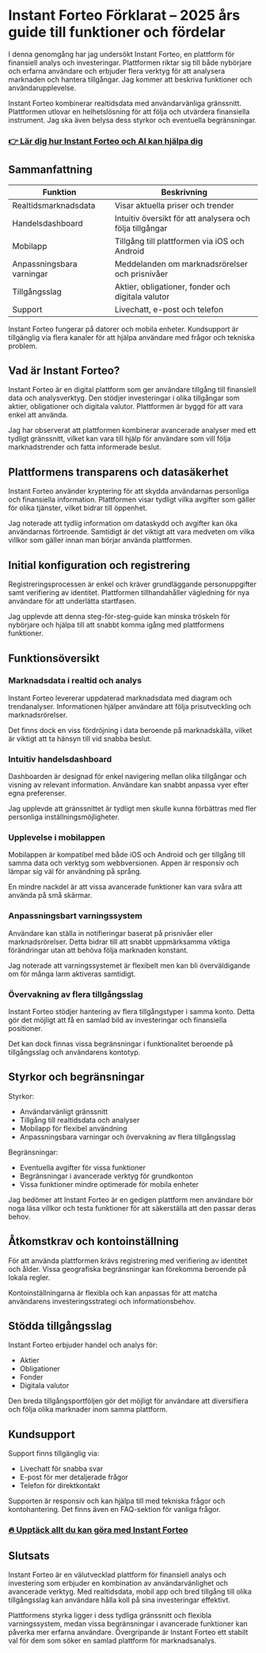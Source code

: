 # Instant Forteo Förklarat – 2025 års guide till funktioner och fördelar
 
 I denna genomgång har jag undersökt Instant Forteo, en plattform för finansiell analys och investeringar. Plattformen riktar sig till både nybörjare och erfarna användare och erbjuder flera verktyg för att analysera marknaden och hantera tillgångar. Jag kommer att beskriva funktioner och användarupplevelse.
 
 Instant Forteo kombinerar realtidsdata med användarvänliga gränssnitt. Plattformen utlovar en helhetslösning för att följa och utvärdera finansiella instrument. Jag ska även belysa dess styrkor och eventuella begränsningar.
 
 ### [👉 Lär dig hur Instant Forteo och AI kan hjälpa dig](https://tinyurl.com/yc5tydn9)
 ## Sammanfattning 
 | Funktion | Beskrivning |
 |-----------------------|-------------------------------------------------|
 | Realtidsmarknadsdata | Visar aktuella priser och trender |
 | Handelsdashboard | Intuitiv översikt för att analysera och följa tillgångar |
 | Mobilapp | Tillgång till plattformen via iOS och Android |
 | Anpassningsbara varningar | Meddelanden om marknadsrörelser och prisnivåer |
 | Tillgångsslag | Aktier, obligationer, fonder och digitala valutor |
 | Support | Livechatt, e-post och telefon |
 
 Instant Forteo fungerar på datorer och mobila enheter. Kundsupport är tillgänglig via flera kanaler för att hjälpa användare med frågor och tekniska problem.
 
 ## Vad är Instant Forteo? 
 Instant Forteo är en digital plattform som ger användare tillgång till finansiell data och analysverktyg. Den stödjer investeringar i olika tillgångar som aktier, obligationer och digitala valutor. Plattformen är byggd för att vara enkel att använda.
 
 Jag har observerat att plattformen kombinerar avancerade analyser med ett tydligt gränssnitt, vilket kan vara till hjälp för användare som vill följa marknadstrender och fatta informerade beslut.
 
 ## Plattformens transparens och datasäkerhet 
 Instant Forteo använder kryptering för att skydda användarnas personliga och finansiella information. Plattformen visar tydligt vilka avgifter som gäller för olika tjänster, vilket bidrar till öppenhet.
 
 Jag noterade att tydlig information om dataskydd och avgifter kan öka användarnas förtroende. Samtidigt är det viktigt att vara medveten om vilka villkor som gäller innan man börjar använda plattformen.
 
 ## Initial konfiguration och registrering 
 Registreringsprocessen är enkel och kräver grundläggande personuppgifter samt verifiering av identitet. Plattformen tillhandahåller vägledning för nya användare för att underlätta startfasen.
 
 Jag upplevde att denna steg-för-steg-guide kan minska tröskeln för nybörjare och hjälpa till att snabbt komma igång med plattformens funktioner.
 
 ## Funktionsöversikt 
 
 ### Marknadsdata i realtid och analys 
 Instant Forteo levererar uppdaterad marknadsdata med diagram och trendanalyser. Informationen hjälper användare att följa prisutveckling och marknadsrörelser.
 
 Det finns dock en viss fördröjning i data beroende på marknadskälla, vilket är viktigt att ta hänsyn till vid snabba beslut.
 
 ### Intuitiv handelsdashboard 
 Dashboarden är designad för enkel navigering mellan olika tillgångar och visning av relevant information. Användare kan snabbt anpassa vyer efter egna preferenser.
 
 Jag upplevde att gränssnittet är tydligt men skulle kunna förbättras med fler personliga inställningsmöjligheter.
 
 ### Upplevelse i mobilappen 
 Mobilappen är kompatibel med både iOS och Android och ger tillgång till samma data och verktyg som webbversionen. Appen är responsiv och lämpar sig väl för användning på språng.
 
 En mindre nackdel är att vissa avancerade funktioner kan vara svåra att använda på små skärmar.
 
 ### Anpassningsbart varningssystem 
 Användare kan ställa in notifieringar baserat på prisnivåer eller marknadsrörelser. Detta bidrar till att snabbt uppmärksamma viktiga förändringar utan att behöva följa marknaden konstant.
 
 Jag noterade att varningssystemet är flexibelt men kan bli överväldigande om för många larm aktiveras samtidigt.
 
 ### Övervakning av flera tillgångsslag 
 Instant Forteo stödjer hantering av flera tillgångstyper i samma konto. Detta gör det möjligt att få en samlad bild av investeringar och finansiella positioner.
 
 Det kan dock finnas vissa begränsningar i funktionalitet beroende på tillgångsslag och användarens kontotyp.
 
 ## Styrkor och begränsningar 
 Styrkor: 
 - Användarvänligt gränssnitt 
 - Tillgång till realtidsdata och analyser 
 - Mobilapp för flexibel användning 
 - Anpassningsbara varningar och övervakning av flera tillgångsslag 
 
 Begränsningar: 
 - Eventuella avgifter för vissa funktioner 
 - Begränsningar i avancerade verktyg för grundkonton 
 - Vissa funktioner mindre optimerade för mobila enheter 
 
 Jag bedömer att Instant Forteo är en gedigen plattform men användare bör noga läsa villkor och testa funktioner för att säkerställa att den passar deras behov.
 
 ## Åtkomstkrav och kontoinställning 
 För att använda plattformen krävs registrering med verifiering av identitet och ålder. Vissa geografiska begränsningar kan förekomma beroende på lokala regler.
 
 Kontoinställningarna är flexibla och kan anpassas för att matcha användarens investeringsstrategi och informationsbehov.
 
 ## Stödda tillgångsslag 
 Instant Forteo erbjuder handel och analys för: 
 - Aktier 
 - Obligationer 
 - Fonder 
 - Digitala valutor 
 
 Den breda tillgångsportföljen gör det möjligt för användare att diversifiera och följa olika marknader inom samma plattform.
 
 ## Kundsupport 
 Support finns tillgänglig via: 
 - Livechatt för snabba svar 
 - E-post för mer detaljerade frågor 
 - Telefon för direktkontakt 
 
 Supporten är responsiv och kan hjälpa till med tekniska frågor och kontohantering. Det finns även en FAQ-sektion för vanliga frågor.
 
 ### [🔥 Upptäck allt du kan göra med Instant Forteo](https://tinyurl.com/yc5tydn9)
 ## Slutsats 
 Instant Forteo är en välutvecklad plattform för finansiell analys och investering som erbjuder en kombination av användarvänlighet och avancerade verktyg. Med realtidsdata, mobil app och bred tillgång till olika tillgångsslag kan användare hålla koll på sina investeringar effektivt.
 
 Plattformens styrka ligger i dess tydliga gränssnitt och flexibla varningssystem, medan vissa begränsningar i avancerade funktioner kan påverka mer erfarna användare. Övergripande är Instant Forteo ett stabilt val för dem som söker en samlad plattform för marknadsanalys.